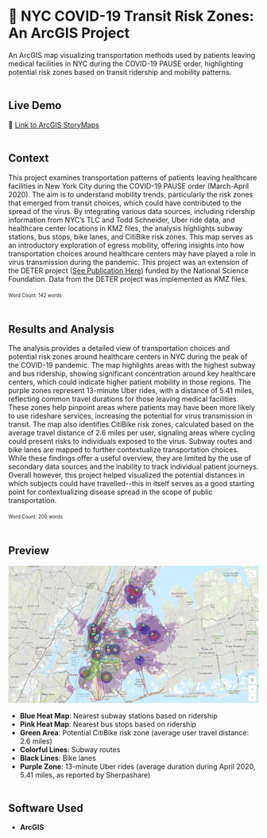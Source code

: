 # 🏥 NYC COVID-19 Transit Risk Zones: An ArcGIS Project
An ArcGIS map visualizing transportation methods used by patients leaving medical facilities in NYC during the COVID-19 PAUSE order, highlighting potential risk zones based on transit ridership and mobility patterns.
<br><br>

## Live Demo
🔗 [Link to ArcGIS StoryMaps](https://storymaps.arcgis.com/stories/e4572d7373054bd0b057c77f6875859e)
<br><br>

## Context
This project examines transportation patterns of patients leaving healthcare facilities in New York City during the COVID-19 PAUSE order (March-April 2020). The aim is to understand mobility trends, particularly the risk zones that emerged from transit choices, which could have contributed to the spread of the virus. By integrating various data sources, including ridership information from NYC’s TLC and Todd Schneider, Uber ride data, and healthcare center locations in KMZ files, the analysis highlights subway stations, bus stops, bike lanes, and CitiBike risk zones. This map serves as an introductory exploration of egress mobility, offering insights into how transportation choices around healthcare centers may have played a role in virus transmission during the pandemic. This project was an extension of the DETER project ([See Publication Here](https://www.nature.com/articles/s41597-023-02692-0)) funded by the National Science Foundation. Data from the DETER project was implemented as KMZ files.

<sup><sub>Word Count: 142 words</sub></sup>
<br><br>

## Results and Analysis
The analysis provides a detailed view of transportation choices and potential risk zones around healthcare centers in NYC during the peak of the COVID-19 pandemic. The map highlights areas with the highest subway and bus ridership, showing significant concentration around key healthcare centers, which could indicate higher patient mobility in those regions. The purple zones represent 13-minute Uber rides, with a distance of 5.41 miles, reflecting common travel durations for those leaving medical facilities. These zones help pinpoint areas where patients may have been more likely to use rideshare services, increasing the potential for virus transmission in transit. The map also identifies CitiBike risk zones, calculated based on the average travel distance of 2.6 miles per user, signaling areas where cycling could present risks to individuals exposed to the virus. Subway routes and bike lanes are mapped to further contextualize transportation choices. While these findings offer a useful overview, they are limited by the use of secondary data sources and the inability to track individual patient journeys. Overall however, this project helped visualized the potential distances in which subjects could have travelled--this in itself serves as a good starting point for contextualizing disease spread in the scope of public transportation.

<sup><sub>Word Count: 200 words</sub></sup>
<br><br>

## Preview
![ArcGIS StoryMaps](NYC-COVID19-Transit-RiskZones.png)
- **Blue Heat Map**: Nearest subway stations based on ridership
- **Pink Heat Map**: Nearest bus stops based on ridership
- **Green Area**: Potential CitiBike risk zone (average user travel distance: 2.6 miles)
- **Colorful Lines**: Subway routes
- **Black Lines**: Bike lanes
- **Purple Zone**: 13-minute Uber rides (average duration during April 2020, 5.41 miles, as reported by Sherpashare)
<br><br>

## Software Used
- **ArcGIS**
